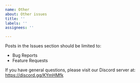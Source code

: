 ```yaml
---
name: Other
about: Other issues
title: ''
labels: ''
assignees: ''

---
```


Posts in the Issues section should be limited to:
- Bug Reports
- Feature Requests

If you have general questions, please visit our Discord server at: https://discord.gg/KYmHMfk
